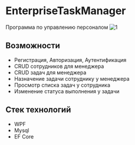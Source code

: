 # EnterpriseTaskManager
Программа по управлению персоналом
![1](https://user-images.githubusercontent.com/63197476/101657820-fe1a6400-3a4c-11eb-9b9d-0104d1381712.png)

## Возможности
- Регистрация, Авторизация, Аутентификация
- CRUD сотрудников для менеджера 
- CRUD задач для менеджера
- Назначение задачи сотруднику у менеджера
- Просмотр списка задач у сотрудника
- Изменение статуса выполнения у задачи

## Стек технологий 
 - WPF 
 - Mysql
 - EF Core
